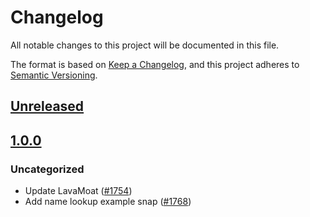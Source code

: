 # Changelog
All notable changes to this project will be documented in this file.

The format is based on [Keep a Changelog](https://keepachangelog.com/en/1.0.0/),
and this project adheres to [Semantic Versioning](https://semver.org/spec/v2.0.0.html).

## [Unreleased]

## [1.0.0]
### Uncategorized
- Update LavaMoat ([#1754](https://github.com/MetaMask/snaps/pull/1754))
- Add name lookup example snap ([#1768](https://github.com/MetaMask/snaps/pull/1768))

[Unreleased]: https://github.com/MetaMask/snaps/compare/@metamask/name-lookup-example-snap@1.0.0...HEAD
[1.0.0]: https://github.com/MetaMask/snaps/releases/tag/@metamask/name-lookup-example-snap@1.0.0
